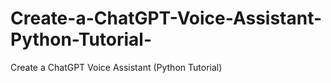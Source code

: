 # Create-a-ChatGPT-Voice-Assistant-Python-Tutorial-
Create a ChatGPT Voice Assistant  (Python Tutorial)
